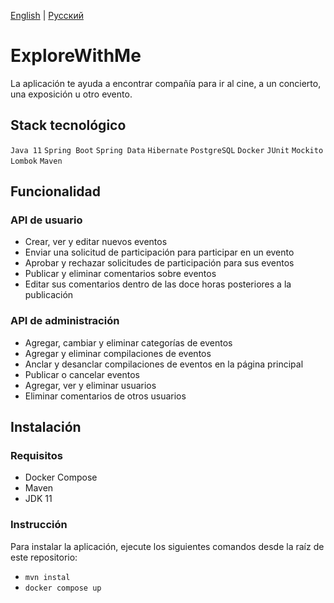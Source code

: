 [English](README.md) | [Русский](README-ru.md)

# ExploreWithMe

La aplicación te ayuda a encontrar compañía para ir al cine, a un concierto, una exposición u otro evento.

## Stack tecnológico
`Java 11` `Spring Boot` `Spring Data` `Hibernate` `PostgreSQL` `Docker` `JUnit` `Mockito` `Lombok` `Maven`

## Funcionalidad

### API de usuario
- Crear, ver y editar nuevos eventos
- Enviar una solicitud de participación para participar en un evento
- Aprobar y rechazar solicitudes de participación para sus eventos
- Publicar y eliminar comentarios sobre eventos
- Editar sus comentarios dentro de las doce horas posteriores a la publicación

### API de administración
- Agregar, cambiar y eliminar categorías de eventos
- Agregar y eliminar compilaciones de eventos
- Anclar y desanclar compilaciones de eventos en la página principal
- Publicar o cancelar eventos
- Agregar, ver y eliminar usuarios
- Eliminar comentarios de otros usuarios

## Instalación

### Requisitos
- Docker Compose
- Maven
- JDK 11

### Instrucción
Para instalar la aplicación, ejecute los siguientes comandos desde la raíz de este repositorio:
- `mvn instal`
- `docker compose up`